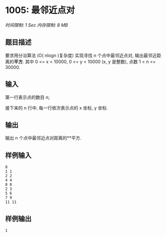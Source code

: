 # 1005: 最邻近点对

*时间限制: 1 Sec 内存限制: 8 MB*

## 题目描述

要求用分治算法 (O( nlogn )复杂度) 实现寻找 n 个点中最邻近点对, 输出最邻近距离的**平方**. 其中 0 <= x < 10000, 0 <= y < 10000 (x, y 是整数), 点数 1 < n <= 30000.

## 输入

第一行表示点的数目 n;

接下来的 n 行中, 每一行依次表示点的 x 坐标, y 坐标.

## 输出

输出 n 个点中最邻近点对距离的**平方.

## 样例输入

```
8
1 1
2 2
4 4
8 8
2 3
5 6
7 9
11 11
```

## 样例输出

```
1
```